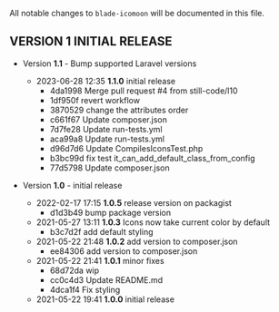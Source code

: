All notable changes to `blade-icomoon` will be documented in this file.

## VERSION 1  INITIAL RELEASE

 * Version **1.1** - Bump supported Laravel versions
   * 2023-06-28 12:35  **1.1.0**  initial release
      * 4da1998 Merge pull request #4 from still-code/l10
      * 1df950f revert workflow
      * 3870529 change the attributes order
      * c661f67 Update composer.json
      * 7d7fe28 Update run-tests.yml
      * aca99a8 Update run-tests.yml
      * d96d7d6 Update CompilesIconsTest.php
      * b3bc99d fix test it_can_add_default_class_from_config
      * 77d5798 Update composer.json

 * Version **1.0** - initial release
   * 2022-02-17 17:15  **1.0.5**  release version on packagist
      * d1d3b49 bump package version
   * 2021-05-27 13:11  **1.0.3**  Icons now take current color by default
      * b3c7d2f add default styling
   * 2021-05-22 21:48  **1.0.2**  add version to composer.json
      * ee84306 add version to composer.json
   * 2021-05-22 21:41  **1.0.1**  minor fixes
      * 68d72da wip
      * cc0c4d3 Update README.md
      * 4dca1f4 Fix styling
   * 2021-05-22 19:41  **1.0.0**  initial release